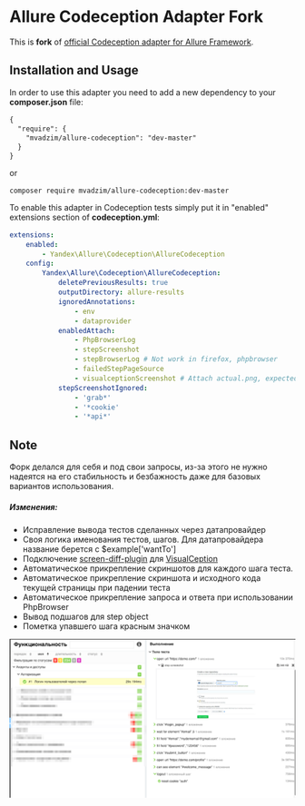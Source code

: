 # Allure Codeception Adapter Fork

This is **fork** of [official Codeception adapter for Allure Framework](https://github.com/allure-framework/allure-codeception).


## Installation and Usage
In order to use this adapter you need to add a new dependency to your **composer.json** file:
```
{
  "require": {
    "mvadzim/allure-codeception": "dev-master"
  }
}
```

or

```
composer require mvadzim/allure-codeception:dev-master
```

To enable this adapter in Codeception tests simply put it in "enabled" extensions section of **codeception.yml**:
```yaml
extensions:
    enabled:
        - Yandex\Allure\Codeception\AllureCodeception
    config:
        Yandex\Allure\Codeception\AllureCodeception:
            deletePreviousResults: true
            outputDirectory: allure-results
            ignoredAnnotations:
                - env
                - dataprovider
            enabledAttach:
                - PhpBrowserLog
                - stepScreenshot
                - stepBrowserLog # Not work in firefox, phpbrowser
                - failedStepPageSource
                - visualceptionScreenshot # Attach actual.png, expected.png, diff.png for screen-diff-plugin
            stepScreenshotIgnored:
                - 'grab*'
                - '*cookie'
                - '*api*'
```

 
## Note

Форк делался для себя и под свои запросы, из-за этого не нужно надеятся на его стабильность и безбажность даже для базовых вариантов использования.

##### Изменения:
* Исправление вывода тестов сделанных через датапровайдер
* Своя логика именования тестов, шагов. Для датапровайдера название берется с  $example['wantTo']
* Подключение [screen-diff-plugin](https://github.com/allure-framework/allure2/tree/master/plugins/screen-diff-plugin) для [VisualCeption](https://github.com/mvadzim/VisualCeption)
* Автоматическое прикрепление скриншотов для каждого шага теста.
* Автоматическое прикрепление скриншота и исходного кода текущей страницы при падении теста
* Автоматическое прикрепление запроса и ответа при использовании PhpBrowser
* Вывод подшагов для step object
* Пометка упавшего шага красным значком
 
               
 ![sample report screenshot](allure-report-sample.png)
